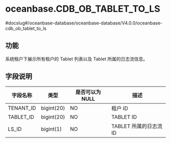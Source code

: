 oceanbase.CDB_OB_TABLET_TO_LS 
==================================================
#docslug#/oceanbase-database/oceanbase-database/V4.0.0/oceanbase-cdb_ob_tablet_to_ls


功能 
-------------------

系统租户下展示所有租户的 Tablet 列表以及 Tablet 所属的日志流信息。

字段说明 
----------------------



|   字段名称    |     类型     | 是否可以为 NULL |        描述        |
|-----------|------------|------------|------------------|
| TENANT_ID | bigint(20) | NO         | 租户 ID            |
| TABLET_ID | bigint(20) | NO         | TABLET ID        |
| LS_ID     | bigint(1)  | NO         | TABLET 所属的日志流 ID |


